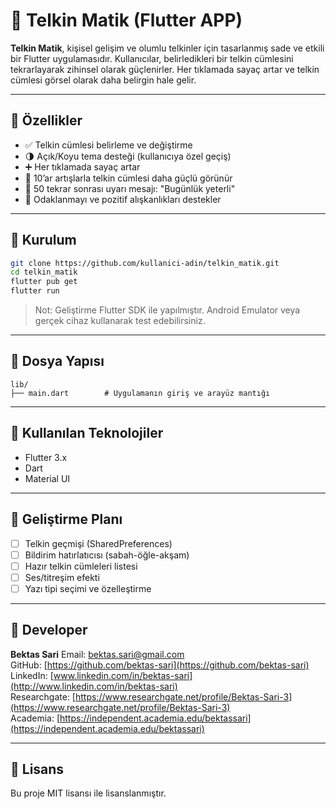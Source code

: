 # 🧘 Telkin Matik (Flutter APP)

**Telkin Matik**, kişisel gelişim ve olumlu telkinler için tasarlanmış sade ve etkili bir Flutter uygulamasıdır. Kullanıcılar, belirledikleri bir telkin cümlesini tekrarlayarak zihinsel olarak güçlenirler. Her tıklamada sayaç artar ve telkin cümlesi görsel olarak daha belirgin hale gelir.

---

## 📱 Özellikler

* ✅ Telkin cümlesi belirleme ve değiştirme
* 🌗 Açık/Koyu tema desteği (kullanıcıya özel geçiş)
* ➕ Her tıklamada sayaç artar
* 🎯 10’ar artışlarla telkin cümlesi daha güçlü görünür
* 🚫 50 tekrar sonrası uyarı mesajı: "Bugünlük yeterli"
* 🧠 Odaklanmayı ve pozitif alışkanlıkları destekler

---

## 🚀 Kurulum

```bash
git clone https://github.com/kullanici-adin/telkin_matik.git
cd telkin_matik
flutter pub get
flutter run
```

> Not: Geliştirme Flutter SDK ile yapılmıştır. Android Emulator veya gerçek cihaz kullanarak test edebilirsiniz.

---

## 📂 Dosya Yapısı

```
lib/
├── main.dart        # Uygulamanın giriş ve arayüz mantığı
```

---

## 🎨 Kullanılan Teknolojiler

* Flutter 3.x
* Dart
* Material UI

---

## 📌 Geliştirme Planı

* [ ] Telkin geçmişi (SharedPreferences)
* [ ] Bildirim hatırlatıcısı (sabah-öğle-akşam)
* [ ] Hazır telkin cümleleri listesi
* [ ] Ses/titreşim efekti
* [ ] Yazı tipi seçimi ve özelleştirme

---

## 👤 Developer

**Bektas Sari**
Email: [bektas.sari@gmail.com](mailto:bektas.sari@gmail.com)  <br>
GitHub: [https://github.com/bektas-sari](https://github.com/bektas-sari) <br>
LinkedIn: [www.linkedin.com/in/bektas-sari](http://www.linkedin.com/in/bektas-sari) <br>
Researchgate: [https://www.researchgate.net/profile/Bektas-Sari-3](https://www.researchgate.net/profile/Bektas-Sari-3) <br>
Academia: [https://independent.academia.edu/bektassari](https://independent.academia.edu/bektassari) <br>

---

## 📝 Lisans

Bu proje MIT lisansı ile lisanslanmıştır.
